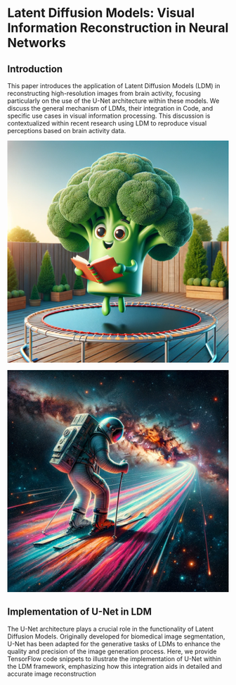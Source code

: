 # Latent Diffusion Models: Visual Information Reconstruction in Neural Networks

## Introduction

This paper introduces the application of Latent Diffusion Models (LDM) in reconstructing high-resolution images from brain activity, focusing particularly on the use of the U-Net architecture within these models. We discuss the general mechanism of LDMs, their integration in Code, and specific use cases in visual information processing. This discussion is contextualized within recent research using LDM to reproduce visual perceptions based on brain activity data.

![](img/dall-e1.png)

![](img/dall-e2.png)

## Implementation of U-Net in LDM

The U-Net architecture plays a crucial role in the functionality of Latent Diffusion Models. Originally developed for biomedical image segmentation, U-Net has been adapted for the generative tasks of LDMs to enhance the quality and precision of the image generation process. Here, we provide TensorFlow code snippets to illustrate the implementation of U-Net within the LDM framework, emphasizing how this integration aids in detailed and accurate image reconstruction